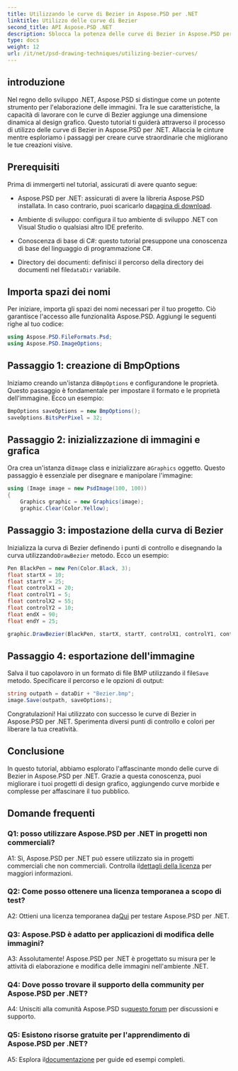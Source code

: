 ```yaml
---
title: Utilizzando le curve di Bezier in Aspose.PSD per .NET
linktitle: Utilizzo delle curve di Bezier
second_title: API Aspose.PSD .NET
description: Sblocca la potenza delle curve di Bezier in Aspose.PSD per .NET! Impara passo dopo passo con questo tutorial. Migliora il tuo gioco di progettazione grafica oggi stesso.
type: docs
weight: 12
url: /it/net/psd-drawing-techniques/utilizing-bezier-curves/
---
```

## introduzione

Nel regno dello sviluppo .NET, Aspose.PSD si distingue come un potente strumento per l'elaborazione delle immagini. Tra le sue caratteristiche, la capacità di lavorare con le curve di Bezier aggiunge una dimensione dinamica al design grafico. Questo tutorial ti guiderà attraverso il processo di utilizzo delle curve di Bezier in Aspose.PSD per .NET. Allaccia le cinture mentre esploriamo i passaggi per creare curve straordinarie che migliorano le tue creazioni visive.

## Prerequisiti

Prima di immergerti nel tutorial, assicurati di avere quanto segue:

-  Aspose.PSD per .NET: assicurati di avere la libreria Aspose.PSD installata. In caso contrario, puoi scaricarlo da[pagina di download](https://releases.aspose.com/psd/net/).

- Ambiente di sviluppo: configura il tuo ambiente di sviluppo .NET con Visual Studio o qualsiasi altro IDE preferito.

- Conoscenza di base di C#: questo tutorial presuppone una conoscenza di base del linguaggio di programmazione C#.

-  Directory dei documenti: definisci il percorso della directory dei documenti nel file`dataDir` variabile.

## Importa spazi dei nomi

Per iniziare, importa gli spazi dei nomi necessari per il tuo progetto. Ciò garantisce l'accesso alle funzionalità Aspose.PSD. Aggiungi le seguenti righe al tuo codice:

```csharp
using Aspose.PSD.FileFormats.Psd;
using Aspose.PSD.ImageOptions;
```

## Passaggio 1: creazione di BmpOptions

 Iniziamo creando un'istanza di`BmpOptions` e configurandone le proprietà. Questo passaggio è fondamentale per impostare il formato e le proprietà dell'immagine. Ecco un esempio:

```csharp
BmpOptions saveOptions = new BmpOptions();
saveOptions.BitsPerPixel = 32;
```

## Passaggio 2: inizializzazione di immagini e grafica

 Ora crea un'istanza di`Image` class e inizializzare a`Graphics` oggetto. Questo passaggio è essenziale per disegnare e manipolare l'immagine:

```csharp
using (Image image = new PsdImage(100, 100))
{
    Graphics graphic = new Graphics(image);
    graphic.Clear(Color.Yellow);
```

## Passaggio 3: impostazione della curva di Bezier

 Inizializza la curva di Bezier definendo i punti di controllo e disegnando la curva utilizzando`DrawBezier` metodo. Ecco un esempio:

```csharp
Pen BlackPen = new Pen(Color.Black, 3);
float startX = 10;
float startY = 25;
float controlX1 = 20;
float controlY1 = 5;
float controlX2 = 55;
float controlY2 = 10;
float endX = 90;
float endY = 25;

graphic.DrawBezier(BlackPen, startX, startY, controlX1, controlY1, controlX2, controlY2, endX, endY);
```

## Passaggio 4: esportazione dell'immagine

 Salva il tuo capolavoro in un formato di file BMP utilizzando il file`Save` metodo. Specificare il percorso e le opzioni di output:

```csharp
string outpath = dataDir + "Bezier.bmp";
image.Save(outpath, saveOptions);
```

Congratulazioni! Hai utilizzato con successo le curve di Bezier in Aspose.PSD per .NET. Sperimenta diversi punti di controllo e colori per liberare la tua creatività.

## Conclusione

In questo tutorial, abbiamo esplorato l'affascinante mondo delle curve di Bezier in Aspose.PSD per .NET. Grazie a questa conoscenza, puoi migliorare i tuoi progetti di design grafico, aggiungendo curve morbide e complesse per affascinare il tuo pubblico.

## Domande frequenti

### Q1: posso utilizzare Aspose.PSD per .NET in progetti non commerciali?

 A1: Sì, Aspose.PSD per .NET può essere utilizzato sia in progetti commerciali che non commerciali. Controlla il[dettagli della licenza](https://purchase.aspose.com/buy) per maggiori informazioni.

### Q2: Come posso ottenere una licenza temporanea a scopo di test?

 A2: Ottieni una licenza temporanea da[Qui](https://purchase.aspose.com/temporary-license/) per testare Aspose.PSD per .NET.

### Q3: Aspose.PSD è adatto per applicazioni di modifica delle immagini?

A3: Assolutamente! Aspose.PSD per .NET è progettato su misura per le attività di elaborazione e modifica delle immagini nell'ambiente .NET.

### Q4: Dove posso trovare il supporto della community per Aspose.PSD per .NET?

 A4: Unisciti alla comunità Aspose.PSD su[questo forum](https://forum.aspose.com/c/psd/34) per discussioni e supporto.

### Q5: Esistono risorse gratuite per l'apprendimento di Aspose.PSD per .NET?

 A5: Esplora il[documentazione](https://reference.aspose.com/psd/net/) per guide ed esempi completi.